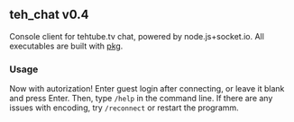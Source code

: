 ## teh_chat v0.4

Console client for tehtube.tv chat, powered by node.js+socket.io. All executables are built with [pkg](https://github.com/zeit/pkg).

### Usage

Now with autorization! 
Enter guest login after connecting, or leave it blank and press Enter. Then, type `/help` in the command line.
If there are any issues with encoding, try `/reconnect` or restart the programm.


